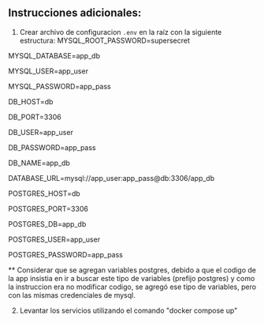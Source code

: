 ## Instrucciones adicionales:
1. Crear archivo de configuracion `.env` en la raíz con la siguiente estructura:
  MYSQL_ROOT_PASSWORD=supersecret

  MYSQL_DATABASE=app_db

  MYSQL_USER=app_user

  MYSQL_PASSWORD=app_pass

  DB_HOST=db

  DB_PORT=3306

  DB_USER=app_user

  DB_PASSWORD=app_pass

  DB_NAME=app_db

  DATABASE_URL=mysql://app_user:app_pass@db:3306/app_db

  POSTGRES_HOST=db

  POSTGRES_PORT=3306

  POSTGRES_DB=app_db

  POSTGRES_USER=app_user
  
  POSTGRES_PASSWORD=app_pass

 ** Considerar que se agregan variables postgres, debido a que el codigo de la app insistia en ir a buscar este tipo de variables (prefijo postgres) y como la instruccion era no modificar codigo, se agregó ese tipo de variables, pero con las mismas credenciales de mysql.

2. Levantar los servicios utilizando el comando "docker compose up"